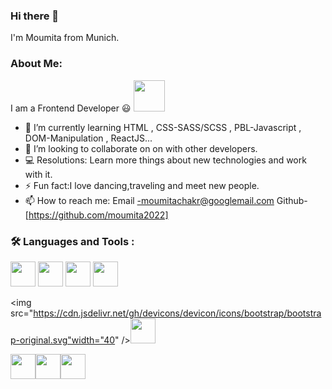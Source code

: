 ### Hi there 👋

I'm Moumita from Munich.

### About Me:
I am a Frontend Developer :smiley: <img src="https://media1.giphy.com/media/WtTnAfZn6aVJfBzlN3/200.webp?cid=ecf05e47e00f50kbklc2q0nyokxo5jkgg30hjda4fym5aw9d&rid=200.webp&ct=g" width="50px">

- 🌱 I’m currently learning HTML , CSS-SASS/SCSS , PBL-Javascript , DOM-Manipulation , ReactJS...
- 👯 I’m looking to collaborate on on with other developers.
- 💻 Resolutions: Learn more things about new technologies and work with it.
- ⚡ Fun fact:I love dancing,traveling and meet new people.
- 📫 How to reach me: 
      Email -moumitachakr@googlemail.com
      Github-[https://github.com/moumita2022]

###  🛠️ Languages and Tools :


<img src="https://cdn.jsdelivr.net/gh/devicons/devicon/icons/vscode/vscode-original.svg" width="40"/>
<img src="https://cdn.jsdelivr.net/gh/devicons/devicon/icons/github/github-original.svg"width="40" /> <img src="https://cdn.jsdelivr.net/gh/devicons/devicon/icons/html5/html5-original.svg"width="40"/> 
<img src="https://cdn.jsdelivr.net/gh/devicons/devicon/icons/css3/css3-original.svg" width="40"/> 
           
  <img src="https://cdn.jsdelivr.net/gh/devicons/devicon/icons/bootstrap/bootstrap-original.svg"width="40" /><img src="https://cdn.jsdelivr.net/gh/devicons/devicon/icons/sass/sass-original.svg" width="40"/>
 
 <img src="https://cdn.jsdelivr.net/gh/devicons/devicon/icons/javascript/javascript-original.svg" width="40"/><img src="https://cdn.jsdelivr.net/gh/devicons/devicon/icons/nodejs/nodejs-original.svg" width="40"/><img src="https://cdn.jsdelivr.net/gh/devicons/devicon/icons/react/react-original.svg" width="40"/>
          
          
          


          
<!--

**moumita2022/moumita2022** is a ✨ _special_ ✨ repository because its `README.md` (this file) appears on your GitHub profile.

 Here are some ideas to get you started:


- 🔭I’m currently working
- 🤔 I’m looking for help with ...
- 💬 Ask me about ....something
- 😄 Pronouns: ...
 -->

